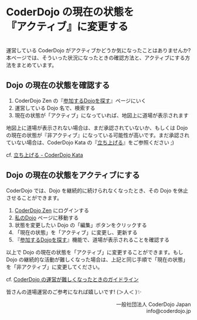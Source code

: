# CoderDojo の現在の状態を<br>『アクティブ』に変更する
<br>
運営している CoderDojo がアクティブかどうか気になったことはありませんか? 本ページでは、そういった状況になったときの確認方法と、アクティブにする方法をまとめています。

## Dojo の現在の状態を確認する

1. CoderDojo Zen の『[参加するDojoを探す](https://zen.coderdojo.com/find)』ページにいく
2. 運営している Dojo 名で、検索する
3. 現在の状態が「アクティブ」になっていれば、地図上に道場が表示されます

地図上に道場が表示されない場合は、まだ承認されていないか、もしくは Dojo の現在の状態が『非アクティブ』になっている可能性が高いです。まだ承認されていない場合は、CoderDojo Kata の『[立ち上げる](https://coderdojo.jp/kata#startup)』をご参照ください ;)

cf. [立ち上げる - CoderDojo Kata](https://coderdojo.jp/kata#startup)


## Dojo の現在の状態をアクティブにする

CoderDojo では、Dojo を継続的に続けられなくなったとき、その Dojo を休止させることができます。

1. [CoderDojo Zen](https://zen.coderdojo.com/) にログインする
2. [私のDojo](https://zen.coderdojo.com/dashboard/my-dojos) ページに移動する
3. 状態を変更したい Dojo の「編集」ボタンをクリックする
4. 「現在の状態」を「アクティブ」に変更し、更新する
5. 『[参加するDojoを探す](https://zen.coderdojo.com/find)』機能で、道場が表示されることを確認する

以上で Dojo の現在の状態を「アクティブ」に変更することができます。もし Dojo の継続的な活動が難しくなった場合は、上記と同じ手順で「現在の状態」を「非アクティブ」に変更してください。

cf. [CoderDojo の運営が難しくなったときのガイドライン](https://coderdojo.jp/docs/how-to-suspend-your-dojo) 

皆さんの道場運営のご参考になれば嬉しいです! (＞人＜ )✨

<div align="right">
一般社団法人 CoderDojo Japan<br>
info@coderdojo.jp
</div>




